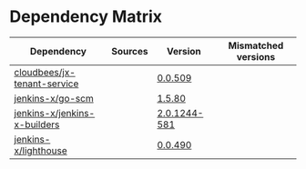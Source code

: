 # Dependency Matrix

Dependency | Sources | Version | Mismatched versions
---------- | ------- | ------- | -------------------
[cloudbees/jx-tenant-service](https://github.com/cloudbees/jx-tenant-service) |  | [0.0.509](https://github.com/cloudbees/jx-tenant-service/releases/tag/v0.0.509) | 
[jenkins-x/go-scm](https://github.com/jenkins-x/go-scm) |  | [1.5.80]() | 
[jenkins-x/jenkins-x-builders](https://github.com/jenkins-x/jenkins-x-builders) |  | [2.0.1244-581]() | 
[jenkins-x/lighthouse](https://github.com/jenkins-x/lighthouse) |  | [0.0.490]() | 

